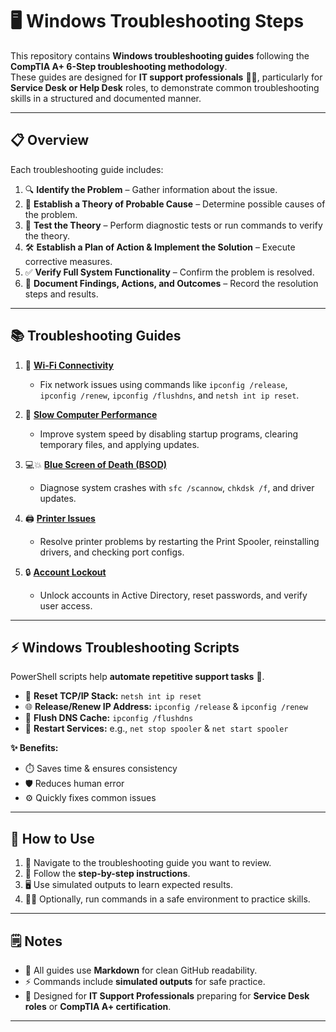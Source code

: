 # 🖥️ Windows Troubleshooting Steps  

This repository contains **Windows troubleshooting guides** following the **CompTIA A+ 6-Step troubleshooting methodology**.  
These guides are designed for **IT support professionals** 🧑‍💻, particularly for **Service Desk or Help Desk** roles, to demonstrate common troubleshooting skills in a structured and documented manner.  

---

## 📋 Overview  

Each troubleshooting guide includes:  

1. 🔍 **Identify the Problem** – Gather information about the issue.  
2. 🤔 **Establish a Theory of Probable Cause** – Determine possible causes of the problem.  
3. 🧪 **Test the Theory** – Perform diagnostic tests or run commands to verify the theory.  
4. 🛠️ **Establish a Plan of Action & Implement the Solution** – Execute corrective measures.  
5. ✅ **Verify Full System Functionality** – Confirm the problem is resolved.  
6. 📝 **Document Findings, Actions, and Outcomes** – Record the resolution steps and results.  

---

## 📚 Troubleshooting Guides  

1. 📶 [**Wi-Fi Connectivity**](WiFi_Troubleshooting.md)  
   - Fix network issues using commands like `ipconfig /release`, `ipconfig /renew`, `ipconfig /flushdns`, and `netsh int ip reset`.  

2. 🐢 [**Slow Computer Performance**](Slow_Performance.md)  
   - Improve system speed by disabling startup programs, clearing temporary files, and applying updates.  

3. 💻💥 [**Blue Screen of Death (BSOD)**](BSOD_Troubleshooting.md)  
   - Diagnose system crashes with `sfc /scannow`, `chkdsk /f`, and driver updates.  

4. 🖨️ [**Printer Issues**](Printer_Issue.md)  
   - Resolve printer problems by restarting the Print Spooler, reinstalling drivers, and checking port configs.  

5. 🔒 [**Account Lockout**](Account_Lockout.md)  
   - Unlock accounts in Active Directory, reset passwords, and verify user access.  

---

## ⚡ Windows Troubleshooting Scripts  

PowerShell scripts help **automate repetitive support tasks** 🤖.  

- 🔄 **Reset TCP/IP Stack:** `netsh int ip reset`  
- 🌐 **Release/Renew IP Address:** `ipconfig /release` & `ipconfig /renew`  
- 🧹 **Flush DNS Cache:** `ipconfig /flushdns`  
- 🔁 **Restart Services:** e.g., `net stop spooler` & `net start spooler`  

**✨ Benefits:**  
- ⏱️ Saves time & ensures consistency  
- 🛡️ Reduces human error  
- ⚙️ Quickly fixes common issues  

---

## 🚀 How to Use  

1. 📂 Navigate to the troubleshooting guide you want to review.  
2. 📝 Follow the **step-by-step instructions**.  
3. 🖥️ Use simulated outputs to learn expected results.  
4. 🧑‍💻 Optionally, run commands in a safe environment to practice skills.  

---

## 🗒️ Notes  

- 📑 All guides use **Markdown** for clean GitHub readability.  
- ⚡ Commands include **simulated outputs** for safe practice.  
- 🎯 Designed for **IT Support Professionals** preparing for **Service Desk roles** or **CompTIA A+ certification**.  

---
